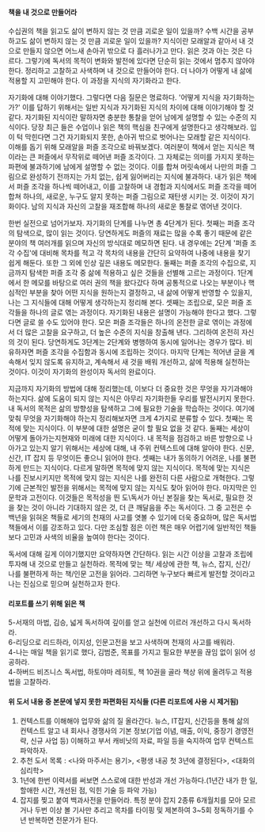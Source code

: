 #### 책을 내 것으로 만들어라

  수십권의 책을 읽고도 삶이 변하지 않는 것 만큼 괴로운 일이 있을까? 수백 시간을 공부하고도 삶이 변하지 않는 것 만큼 괴로운 일이 있을까? 지식이란 모래알과 같아서 내 것으로 만들지 않으면 어느새
손아귀 밖으로 다 흘러나가고 만다. 읽은 것과 아는 것은 다르다. 그렇기에 독서의 목적이 변화와 발전에 있다면 단순히 읽는 것에서 멈추지 않아야 한다. 정리하고 고찰하고 사색하며 내 것으로 만들어야
한다. 더 나아가 어떻게 내 삶에 적용할 지 고민해야 한다. 이 과정을 지식의 자기화라고 한다.

  자기화에 대해 이야기했다. 그렇다면 다음 질문은 명료하다. '어떻게 지식을 자기화하는가?' 이를 답하기 위해서는 일반 지식과 자기화된 지식의 차이에 대해 이야기해야 할 것 같다. 자기화된 지식이란
말하자면 충분한 통찰을 얻어 남에게 설명할 수 있는 수준의 지식이다. 당장 최근 들은 수업이나 읽은 책의 핵심을 친구에게 설명한다고 생각해보라. 입이 턱 막힌다면 그건 자기화되지 못한, 손아귀
밖으로 벗어나는 모래할 같은 지식이다. 이해를 돕기 위해 모래알을 퍼즐 조각으로 바꿔보겠다. 여러분이 책에서 얻는 지식은 책이라는 큰 퍼즐에서 무작위로 떼어낸 퍼즐 조각이다. 그 자체로는 의미를 가지지 못하는 파편에 불과하기에
남에게 설명할 수 없는 것이다. 이를 합쳐 머릿속에서 나만의 퍼즐 그림으로 완성하기 전까지는 가치 없는, 쉽게 잃어버리는 지식에 불과하다. 내가 읽은 책에서 퍼즐 조각을 하나씩 떼어내고,
이를 고찰하며 내 경험과 지식에서도 퍼즐 조각을 떼어 합쳐 하나의, 새로운, 누구도 알지 못하는 퍼즐 그림으로 재탄생 시키는 것. 이것이 자기화이다. 남의 지식과 자신의 고찰을 재조합해
하나의 새로운 통찰로 엮어낸 것이다.
 
  한번 실전으로 넘어가보자. 자기화의 단계를 나누면 총 4단계가 된다. 첫째는 퍼즐 조각의 탐색으로, 많이 읽는 것이다. 당연하게도 퍼즐의 재료는 많을 수록 좋기 때문에 같은 분야의 책 여러개를 읽으며
자신의 방식대로 메모하면 된다. 내 경우에는 2단계 '퍼즐 조각 수집'에 대비해 목차를 적고 각 목차의 내용을 간단히 요약하여 나중에 내용을 찾기 쉽게 해둔다. 또한 그 외에 인상 깊은 내용도
메모한다. 둘째는 퍼즐 조각의 수집으로, 지금까지 탐색한 퍼즐 조각 중 삶에 적용하고 싶은 것들을 선별해 고르는 과정이다. 1단계에서 한 메모를 바탕으로 여러 권의 책을 왔다갔다 하며 공통적으로
나오는 부분이나 핵심적인 부분을 찾아 어떤 지식을 원하는지 결정하고, 내 삶에 어떻게 반영할 수 있을지, 나는 그 지식들에 대해 어떻게 생각하는지 정리해 본다. 셋째는 조립으로, 모은 퍼즐 조각들을
하나의 글로 엮는 과정이다. 자기화된 내용은 설명이 가능해야 한다고 했다. 그렇다면 글로 쓸 수도 있어야 한다. 모은 퍼즐 조각들은 하나의 온전한 글로 엮이는 과정에서 더 많은 고찰을 요구하고,
더 높은 수준의 지식을 창출해 낸다. 그리하여 온전히 자신의 것이 된다. 당연하게도 3단계는 2단계와 병행하여 동시에 일어나는 경우가 많다. 비유하자면 퍼즐 조각을 수집함과 동시에 조립하는 것이다.
마지막 단계는 적어낸 글을 계속해서 잊지 않도록 유지하고, 계속해서 새 것을 배워 개선하고, 삶에 적용해 실천하는 것이다. 이것이 자기화의 완성이자 독서의 완료이다.

  지금까지 자기화의 방법에 대해 정리했는데, 이보다 더 중요한 것은 무엇을 자기과해야 하는지다. 삶에 도움이 되지 않는 지식은 아무리 자기화한들 우리를 발전시키지 못한다. 내 독서의 목적은 삶의
방향성을 탐색하고 그에 필요한 기술을 학습하는 것이다. 여기에 맞춰 무엇을 자기화해야 하는지 정리해보자면 크게 4가지로 분류할 수 있다. 첫째는 목적에 맞는 지식이다. 이 부분에 대한 설명은
굳이 할 필요 없을 것 같다. 둘째는 세상이 어떻게 돌아가는지현재와 미래에 대한 지식이다. 내 목적을 점검하고 바른 방향으로 나아가고 있는지 알기 위해서는 세상에 대해, 내 주위 컨텍스트에 대해
알아야 한다. 신문, 신간, IT 잡지 등 무엇이든 좋으니 읽어야 한다. 셋째는 내가 동의하기 어려운, 나를 불편하게 만드는 지식이다. 다르게 말하면 목적에 맞지 않는 지식이다. 목적에 맞는 지식은
나를 진보시키지만 목적에 맞지 않는 지식은 나를 완전히 다른 사람으로 개혁한다. 그렇기에 근본적인 발전을 위해서는 목적에 맞지 않는 지식도 찾아 읽어야 한다. 마지막은 인문학과 고전이다.
이것들은 목적성을 띈 도\독서가 아닌 본질을 찾는 독서로, 필요한 것을 찾는 것이 아니라 기대하지 않은 것, 더 큰 깨달음을 주는 독서이다. 그 중 고전은 수백년을 읽혀온 책들로 세기의 천재의 사고를
엿볼 수 있기에 더욱 중요하며, 많은 독서법 책들에서 이를 강조하고 있다. 다만 조심할 점은 이런 책은 매우 어렵기에 일반적인 책들보다 고민과 사색의 비율을 높여야 한다는 것이다.
 
 독서에 대해 길게 이야기했지만 요약하자면 간단하다. 읽는 시간 이상을 고찰과 조립에 투자해 내 것으로 만들고 실천하라. 목적에 맞는 책/ 세상에 관한 책, 뉴스, 잡지, 신간/ 나를 불편하게 하는 책/인문 고전을 읽어라.
그리하면 누구보다 빠르게 발전할 것이라고 나는 진심으로 믿으며 실천하고자 한다.

#### 리포트를 쓰기 위해 읽은 책

5-서재의 마법, 김승, 넓게 독서하여 깊이를 얻고 실천에 이르러 개선하고 다시 독서하라.  
6-리딩으로 리드하라, 이지성, 인문고전을 보고 사색하며 천재의 사고를 배워라.  
4-나는 매일 책을 읽기로 했다, 김범준, 목표를 가지고 필요한 부분을 끊임 없이 읽어 성공하라.  
4-하버드 비즈니스 독서법, 하토야마 레히토, 책 10권을 골라 책상 위에 올려두고 적용법을 고찰하라.  

#### 위 도서 내용 중 본문에 넣지 못한 파편화된 지식들 (다른 리포트에 사용 시 제거됨)

1. 컨텍스트를 이해해야 업무와 삶의 질 올라간다. 뉴스, IT잡지, 신간등을 통해 삶의 컨텍스트 알고 내 회사나 경쟁사의 기본 정보(기업 이념, 매출, 이익, 중장기 경영전략, 신규 사업 등) 이해하고 부서 캐비닛의 자료, 파일 등을 숙지하여 업무 컨텍스트 파악하자. 
2. 추천 도서 목록 : <나와 마주서는 용기>, <평생 내공 첫 3년에 결정된다>, <대화의 심리학>
3. 1년에 한번 이력서를 써보면 스스로에 대한 반성과 개선 가능하다.(1년간 내가 한 일, 할애한 시간, 개선된 점, 익힌 기술 등 파악 가능)
4. 잡지를 찢고 붙여 백과사전을 만들어라. 특정 분야 잡지 2종류 6개월치를 모아 모르거나 두번 이상 볼 기사만 추리고 목차를 타이핑 및 제본하여 3~5회 정독하기를 수년 반복하면 전문가가 된다.

